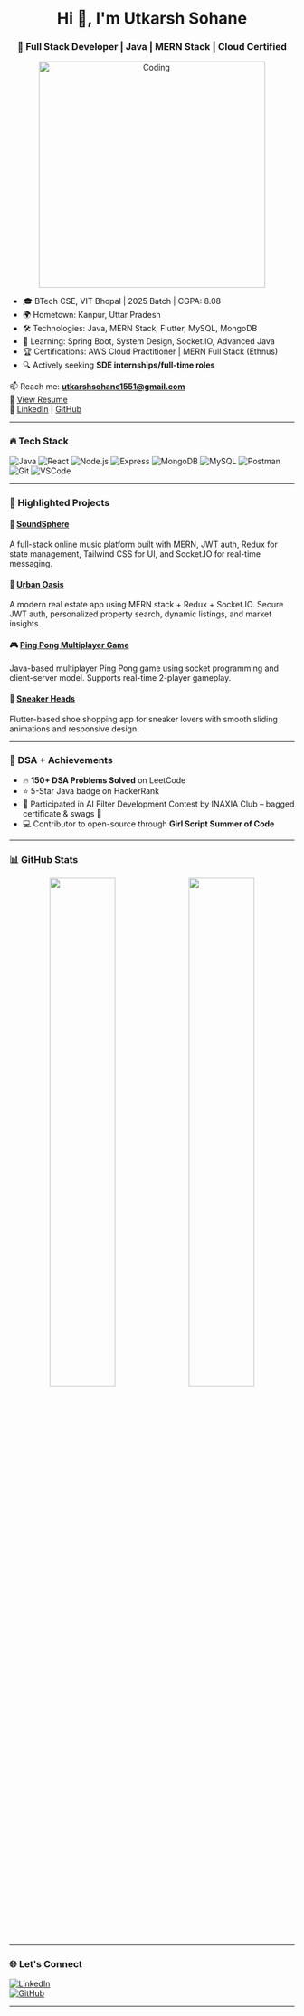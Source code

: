 <h1 align="center">Hi 👋, I'm Utkarsh Sohane</h1>
<h3 align="center">🚀 Full Stack Developer | Java | MERN Stack | Cloud Certified</h3>

<p align="center">
  <img src="https://media.giphy.com/media/qgQUggAC3Pfv687qPC/giphy.gif" alt="Coding" width="400"/>
</p>

- 🎓 BTech CSE, VIT Bhopal | 2025 Batch | CGPA: 8.08  
- 🌍 Hometown: Kanpur, Uttar Pradesh  
- 🛠️ Technologies: Java, MERN Stack, Flutter, MySQL, MongoDB  
- 🧠 Learning: Spring Boot, System Design, Socket.IO, Advanced Java  
- 🏆 Certifications: AWS Cloud Practitioner | MERN Full Stack (Ethnus)  
- 🔍 Actively seeking **SDE internships/full-time roles**

📫 Reach me: **utkarshsohane1551@gmail.com**  
📄 [View Resume](https://github.com/utkarsh-sohane/utkarshsohaneresume/blob/main/utkarshsohane__CV..pdf)  
🔗 [LinkedIn](https://www.linkedin.com/in/utkarsh-sohane-05326b21b/) | [GitHub](https://github.com/utkarsh-sohane)

---

### 🔥 Tech Stack

![Java](https://img.shields.io/badge/Java-ED8B00?style=for-the-badge&logo=openjdk&logoColor=white)
![React](https://img.shields.io/badge/React-61DAFB?style=for-the-badge&logo=react&logoColor=black)
![Node.js](https://img.shields.io/badge/Node.js-339933?style=for-the-badge&logo=node.js&logoColor=white)
![Express](https://img.shields.io/badge/Express.js-000000?style=for-the-badge&logo=express&logoColor=white)
![MongoDB](https://img.shields.io/badge/MongoDB-4EA94B?style=for-the-badge&logo=mongodb&logoColor=white)
![MySQL](https://img.shields.io/badge/MySQL-005C84?style=for-the-badge&logo=mysql&logoColor=white)
![Postman](https://img.shields.io/badge/Postman-FF6C37?style=for-the-badge&logo=postman&logoColor=white)
![Git](https://img.shields.io/badge/Git-F05032?style=for-the-badge&logo=git&logoColor=white)
![VSCode](https://img.shields.io/badge/VS%20Code-007ACC?style=for-the-badge&logo=visual-studio-code&logoColor=white)

---

### 🚀 Highlighted Projects

#### 🎵 [SoundSphere](https://github.com/utkarsh-sohane/SoundSphere)
A full-stack online music platform built with MERN, JWT auth, Redux for state management, Tailwind CSS for UI, and Socket.IO for real-time messaging.

#### 🏡 [Urban Oasis](https://github.com/utkarsh-sohane/UrbanOasis)
A modern real estate app using MERN stack + Redux + Socket.IO. Secure JWT auth, personalized property search, dynamic listings, and market insights.

#### 🎮 [Ping Pong Multiplayer Game](https://github.com/utkarsh-sohane/PingPongMultiplayer)
Java-based multiplayer Ping Pong game using socket programming and client-server model. Supports real-time 2-player gameplay.

#### 👟 [Sneaker Heads](https://github.com/utkarsh-sohane/SneakerHeadsApp)
Flutter-based shoe shopping app for sneaker lovers with smooth sliding animations and responsive design.

---

### 🧠 DSA + Achievements

- 🔥 **150+ DSA Problems Solved** on LeetCode  
- ⭐ 5-Star Java badge on HackerRank  
- 🧠 Participated in AI Filter Development Contest by INAXIA Club – bagged certificate & swags 🎁  
- 💻 Contributor to open-source through **Girl Script Summer of Code**

---

### 📊 GitHub Stats

<p align="center">
  <img src="https://github-readme-stats.vercel.app/api?username=utkarsh-sohane&show_icons=true&theme=tokyonight&hide_border=true" width="48%" />
  <img src="https://github-readme-stats.vercel.app/api/top-langs/?username=utkarsh-sohane&layout=compact&theme=tokyonight&hide_border=true" width="48%" />
</p>

---

### 🌐 Let's Connect

[![LinkedIn](https://img.shields.io/badge/LinkedIn-blue?style=for-the-badge&logo=linkedin)](https://linkedin.com/in/utkarsh-sohane-05326b21b)  
[![GitHub](https://img.shields.io/badge/GitHub-171515?style=for-the-badge&logo=github&logoColor=white)](https://github.com/utkarsh-sohane)

---
